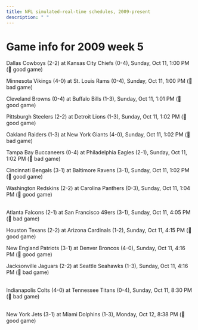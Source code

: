 ```yaml
---
title: NFL simulated-real-time schedules, 2009-present
description: " "
---
```


# Game info for 2009 week 5

Dallas Cowboys (2-2) at Kansas City Chiefs (0-4), Sunday, Oct 11, 1:00 PM (:football: good game)

Minnesota Vikings (4-0) at St. Louis Rams (0-4), Sunday, Oct 11, 1:00 PM (:red_circle: bad game)

Cleveland Browns (0-4) at Buffalo Bills (1-3), Sunday, Oct 11, 1:01 PM (:football: good game)

Pittsburgh Steelers (2-2) at Detroit Lions (1-3), Sunday, Oct 11, 1:02 PM (:football: good game)

Oakland Raiders (1-3) at New York Giants (4-0), Sunday, Oct 11, 1:02 PM (:red_circle: bad game)

Tampa Bay Buccaneers (0-4) at Philadelphia Eagles (2-1), Sunday, Oct 11, 1:02 PM (:red_circle: bad game)

Cincinnati Bengals (3-1) at Baltimore Ravens (3-1), Sunday, Oct 11, 1:02 PM (:football: good game)

Washington Redskins (2-2) at Carolina Panthers (0-3), Sunday, Oct 11, 1:04 PM (:football: good game)

<br/>Atlanta Falcons (2-1) at San Francisco 49ers (3-1), Sunday, Oct 11, 4:05 PM (:red_circle: bad game)

Houston Texans (2-2) at Arizona Cardinals (1-2), Sunday, Oct 11, 4:15 PM (:football: good game)

New England Patriots (3-1) at Denver Broncos (4-0), Sunday, Oct 11, 4:16 PM (:football: good game)

Jacksonville Jaguars (2-2) at Seattle Seahawks (1-3), Sunday, Oct 11, 4:16 PM (:red_circle: bad game)

<br/>Indianapolis Colts (4-0) at Tennessee Titans (0-4), Sunday, Oct 11, 8:30 PM (:red_circle: bad game)

<br/>New York Jets (3-1) at Miami Dolphins (1-3), Monday, Oct 12, 8:38 PM (:football: good game)

